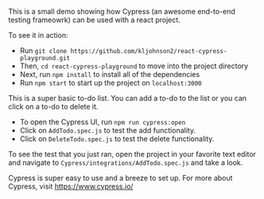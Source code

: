 This is a small demo showing how Cypress (an awesome end-to-end testing frameowrk) can be used with a react project. 

To see it in action:
* Run `git clone https://github.com/kljohnson2/react-cypress-playground.git`
* Then, `cd react-cypress-playground` to move into the project directory
* Next, run `npm install` to install all of the dependencies
* Run `npm start` to start up the project on `localhost:3000`

This is a super basic to-do list. You can add a to-do to the list or you can click on a to-do to delete it.

* To open the Cypress UI, run `npm run cypress:open`
* Click on `AddTodo.spec.js` to test the add functionality.
* Click on `DeleteTodo.spec.js` to test the delete functionality.

To see the test that you just ran, open the project in your favorite text editor and navigate to
`Cypress/integrations/AddTodo.spec.js` and take a look.

Cypress is super easy to use and a breeze to set up. For more about Cypress, visit <https://www.cypress.io/>